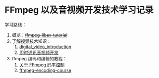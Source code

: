 # FFmpeg 以及音视频开发技术学习记录

学习路线：

1. 概览：~~[ffmpeg-libav-tutorial](https://github.com/leandromoreira/ffmpeg-libav-tutorial/blob/master/README-cn.md)~~
2. 了解视频技术知识：
   1. [digital_video_introduction](https://github.com/leandromoreira/digital_video_introduction/blob/master/README-cn.md)
   2. [即时通讯音视频开发](http://www.52im.net/thread-2840-1-1.html)
3. ffmpeg 编码和编辑的教程：
   1. [关于 FFmpeg 码率控制](https://slhck.info/posts/)
   2. [ffmpeg-encoding-course](http://slhck.info/ffmpeg-encoding-course/#/)
